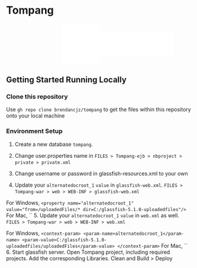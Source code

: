 # Tompang
<div style="display: flex; align-items: center; justify-content: space-around; width: 40%; margin: 0 auto;">
  <img src="https://github.com/brendancjz/tompang/blob/main/Tompang/Tompang-war/web/resources/images/tompang_icon_logo_white.png" width="100">                        
  <img src="https://github.com/brendancjz/tompang/blob/main/Tompang/Tompang-war/web/resources/images/tompang_logo_white.png" width="200">  
</div>

## Getting Started Running Locally

### Clone this repository

Use `gh repo clone brendancjz/tompang` to get the files within this repository onto your local machine

### Environment Setup

1. Create a new database `tompang`.  

2. Change user.properties name in `FILES > Tompang-ejb > nbproject > private > private.xml`

3. Change username or password in glassfish-resources.xml to your own

4. Update your `alternatedocroot_1` `value` in `glassfish-web.xml`. `FILES > Tompang-war > web > WEB-INF > glassfish-web.xml`

For Windows,
`<property name="alternatedocroot_1" value="from=/uploadedFiles/* dir=C:/glassfish-5.1.0-uploadedfiles"/>`
For Mac,
``
5. Update your `alternatedocroot_1` `value` in `web.xml` as well. `FILES > Tompang-war > web > WEB-INF > web.xml`

For Windows,
`<context-param>
    <param-name>alternatedocroot_1</param-name>
    <param-value>C:/glassfish-5.1.0-uploadedfiles/uploadedFiles</param-value>
 </context-param>`
 For Mac,
 ``
6. Start glassfish server. Open Tompang project, including required projects. Add the corresponding Libraries. Clean and Build > Deploy  
